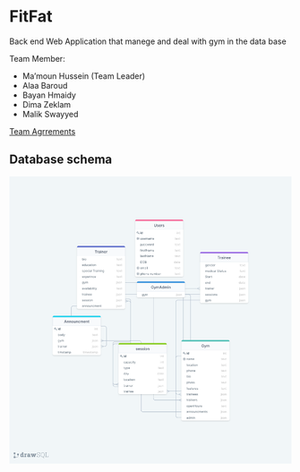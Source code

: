 # FitFat

Back end Web Application that manege and deal with gym in the data base

Team Member:

- Ma’moun Hussein (Team Leader)
- Alaa Baroud
- Bayan Hmaidy
- Dima Zeklam
- Malik Swayyed

[Team Agrrements](https://github.com/EUREKA-Geeks/Team-agreement/blob/main/README.md)

## Database schema

![Database Schem](./assets/schema.png)